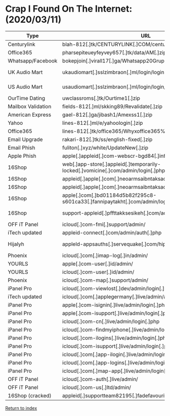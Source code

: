 # Crap I Found On The Internet: (2020/03/11)

| Type               | URL                                                                               | IP Address            | Threat Actor Email(s)                                |
| ------------------ | --------------------------------------------------------------------------------- | --------------------- | ---------------------------------------------------- |
| Centurylink        | blah-812[.]tk/CENTURYLINK[.]COM/centurylink[.]zip                                 | 47[.]245[.]25[.]81    | resultzigbalodeni@yandex[.]com                       |
| Office365          | pharsepiteueyfeyvey657[.]tk/data/AM[.]zip                                         | 178[.]159[.]36[.]161  | ovoko101@dnmultiglobal[.]com                         |
| Whatsapp/Facebook  | bokepjoin[.]virall17[.]ga/Whatsapp20Grupnew[.]zip                                 | 213[.]136[.]74[.]52   | meki@gmail[.]com                                     |
| UK Audio Mart      | ukaudiomart[.]sslzimbraon[.]ml/login/login[.]zip                                  | 37[.]72[.]171[.]98    | mrolland781@gmail[.]com<br/>sheddyslim2012@gmail[.]com   |
| US Audio Mart      | usaudiomart[.]sslzimbraon[.]ml/login/login_files[.]zip                            | 37[.]72[.]171[.]98    | mrolland781@gmail[.]com<br/>sheddyslim2012@gmail[.]com   |
| OurTime Dating     | uwclassroms[.]tk/Ourtime1[.]zip                                                   | 192[.]210[.]199[.]66  | joycewebber26@gmail[.]com                            |
| Mailbox Validation | fields-812[.]ml/skking89/Revalidate[.]zip                                         | 149[.]129[.]136[.]5   | vipegen@gmail[.]com                                  |
| American Express   | gael-812[.]ga/jibash1/Amexss1[.]zip                                               | 149[.]129[.]136[.]5   | ambitiousjibash1@gmail[.]com                         |
| Yahoo              | lines-812[.]ml/e/yahoologin[.]zip                                                 | 149[.]129[.]136[.]5   | jhaymasterjhay@gmail[.]com                           |
| Office365          | lines-812[.]tk/office365/Whyxoffice365%202018[.]zip                               | 149[.]129[.]136[.]5   | n/a (unconfigured)                                   |
| Email Upgrade      | rakari-812[.]tk/ss/english-fixed[.]zip                                            | 8[.]209[.]92[.]252    | bansytbobo@gmail[.]com                               |
| Email Phish        | fuliton[.]xyz/white/UpdateNew[.]zip                                               | 94[.]156[.]175[.]61   | mken2kg@gmail[.]com                                  |
| Apple Phish        | apple[.]appleid[.]com-webscr-bgd84[.]info/#/welcome                               | 162[.]214[.]77[.]213  | n/a                                                  |
| 16Shop             | web[.]app-store[.]appleid[.]temporarily-locked[.]vomicine[.]com/admin/login[.]php | 162[.]241[.]201[.]127 | rippfckyurslf@gmail[.]com                            |
| 16Shop             | appleid[.]apple[.]com[.]neoarmsaibntaksada[.]com/admin/login[.]php                | 162[.]241[.]70[.]188  | edi[.]wowogans@yandex[.]com                          |
| 16Shop             | appleid[.]apple[.]com[.]neoarmsaibntaksadc[.]com/admin/login[.]php                | 162[.]241[.]70[.]188  | bangkemailashu@gmail[.]com                           |
| 16Shop             | apple[.]com[.]bd01184d5b82f295c8-s601ca33[.]fannipaytakht[.]com/admin/login[.]php | 94[.]130[.]255[.]200  | jiushihiyiyi@yandex[.]com                            |
| 16Shop             | support-appleid[.]pffttakksesikeh[.]com/admin/login[.]php                         | 167[.]172[.]149[.]0   | corona_virus@support-appleid[.]pffttakksesikeh[.]com |
| OFF iT Panel       | icloud[.]com-fmi[.]support/admin/                                                 | 5[.]100[.]152[.]162   | n/a                                                  |
| iTech updated      | appleid-connect[.]com/admin/auth[.]php                                            | 199[.]79[.]63[.]113   | n/a                                                  |
| HijaIyh            | appleld-appsauths[.]servequake[.]com/hipanel                                      | 104[.]223[.]170[.]169 | n/a (result[.]iyh[.]json is encoded somehow)         |
| Phoenix            | icloud[.]com[.]imap-log[.]in/admin/                                               | 82[.]202[.]175[.]117  | n/a                                                  |
| YOURLS             | apple[.]com-user[.]id/admin/                                                      | 93[.]170[.]123[.]138  | n/a                                                  |
| YOURLS             | icloud[.]com-user[.]id/admin/                                                     | 93[.]170[.]123[.]138  | n/a                                                  |
| Phoenix            | icloud[.]com-map[.]support/admin/                                                 | 5[.]180[.]102[.]79    | n/a                                                  |
| iPanel Pro         | icloud[.]com-viewlost[.]dev/admin/login[.]php                                     | 31[.]31[.]196[.]65    | n/a                                                  |
| iTech updated      | icloud[.]com[.]applegermany[.]live/admin/auth[.]php                               | 37[.]140[.]192[.]115  | n/a                                                  |
| iPanel Pro         | apple[.]com-isignin[.]live/admin/login[.]php                                      | 190[.]14[.]38[.]22    | n/a                                                  |
| iPanel Pro         | apple[.]com-isupport[.]live/admin/login[.]php                                     | 190[.]14[.]38[.]22    | n/a                                                  |
| iPanel Pro         | icloud[.]com-cn[.]live/admin/login[.]php                                          | 190[.]14[.]38[.]22    | n/a                                                  |
| iPanel Pro         | icloud[.]com-findmyiphone[.]live/admin/login[.]php                                | 190[.]14[.]38[.]22    | n/a                                                  |
| iPanel Pro         | icloud[.]com-ilogins[.]live/admin/login[.]php                                     | 190[.]14[.]38[.]22    | n/a                                                  |
| iPanel Pro         | icloud[.]com-isupport[.]live/admin/login[.]php                                    | 190[.]14[.]38[.]22    | n/a                                                  |
| iPanel Pro         | icloud[.]com[.]app-ilogin[.]live/admin/login[.]php                                | 190[.]14[.]38[.]22    | n/a                                                  |
| iPanel Pro         | icloud[.]com[.]app-logins[.]live/admin/login[.]php                                | 190[.]14[.]38[.]22    | n/a                                                  |
| iPanel Pro         | icloud[.]com[.]map-app[.]live/admin/login[.]php                                   | 190[.]14[.]38[.]22    | n/a                                                  |
| OFF iT Panel       | icloud[.]com-auth[.]live/admin/                                                   | 198[.]7[.]58[.]222    | n/a                                                  |
| OFF iT Panel       | icloud[.]com-us[.]ltd/admin/                                                      | 198[.]7[.]58[.]222    | n/a                                                  |
| 16Shop (cracked)   | appleid[.]supportteam82195[.]fadefavourite[.]com/admin/login[.]php                | 209[.]87[.]149[.]212  | n/a                                                  |

[Return to index](/)
